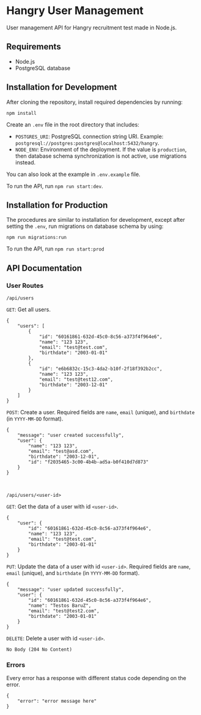 # Hangry User Management
User management API for Hangry recruitment test made in Node.js.

## Requirements
- Node.js
- PostgreSQL database

## Installation for Development
After cloning the repository, install required dependencies by running:
```
npm install
```

Create an `.env` file in the root directory that includes:
- `POSTGRES_URI`: PostgreSQL connection string URI. Example: `postgresql://postgres:postgres@localhost:5432/hangry`.
- `NODE_ENV`: Environment of the deployment. If the value is `production`, then database schema synchronization is not active, use migrations instead.

You can also look at the example in `.env.example` file.

To run the API, run `npm run start:dev`.

## Installation for Production
The procedures are similar to installation for development, except after setting the `.env`, run migrations on database schema by using:
```
npm run migrations:run
```

To run the API, run `npm run start:prod`

## API Documentation
### User Routes
`/api/users`

`GET`: Get all users.
```
{
    "users": [
        {
            "id": "60161861-632d-45c0-8c56-a373f4f964e6",
            "name": "123 123",
            "email": "test@test.com",
            "birthdate": "2003-01-01"
        },
        {
            "id": "e6b6832c-15c3-4da2-b10f-2f18f392b2cc",
            "name": "123 123",
            "email": "test@test12.com",
            "birthdate": "2003-12-01"
        }
    ]
}
```

`POST`: Create a user. Required fields are `name`, `email` (unique), and `birthdate` (in `YYYY-MM-DD` format).
```
{
    "message": "user created successfully",
    "user": {
        "name": "123 123",
        "email": "test@asd.com",
        "birthdate": "2003-12-01",
        "id": "f2035465-3c00-4b4b-ad5a-b0f410d7d873"
    }
}
```

<br/>

`/api/users/<user-id>`

`GET`: Get the data of a user with id `<user-id>`.
```
{
    "user": {
        "id": "60161861-632d-45c0-8c56-a373f4f964e6",
        "name": "123 123",
        "email": "test@test.com",
        "birthdate": "2003-01-01"
    }
}
```

`PUT`: Update the data of a user with id `<user-id>`. Required fields are `name`, `email` (unique), and `birthdate` (in `YYYY-MM-DD` format).
```
{
    "message": "user updated successfully",
    "user": {
        "id": "60161861-632d-45c0-8c56-a373f4f964e6",
        "name": "Testos BaruZ",
        "email": "test@test2.com",
        "birthdate": "2003-01-01"
    }
}
```

`DELETE`: Delete a user with id `<user-id>`.
```
No Body (204 No Content)
```

### Errors
Every error has a response with different status code depending on the error.
```
{
    "error": "error message here"
}
```
